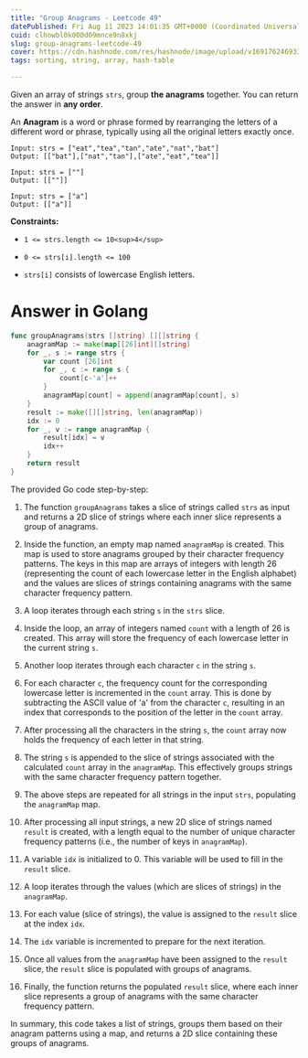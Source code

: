 ```yaml
---
title: "Group Anagrams - Leetcode 49"
datePublished: Fri Aug 11 2023 14:01:35 GMT+0000 (Coordinated Universal Time)
cuid: clhowbl0k000d09mnce9n8xkj
slug: group-anagrams-leetcode-49
cover: https://cdn.hashnode.com/res/hashnode/image/upload/v1691762469331/e6ed6271-744c-4224-a7bc-79e5a131404d.jpeg
tags: sorting, string, array, hash-table

---
```


Given an array of strings `strs`, group **the anagrams** together. You can return the answer in **any order**.

An **Anagram** is a word or phrase formed by rearranging the letters of a different word or phrase, typically using all the original letters exactly once.

```plaintext
Input: strs = ["eat","tea","tan","ate","nat","bat"]
Output: [["bat"],["nat","tan"],["ate","eat","tea"]]
```

```plaintext
Input: strs = [""]
Output: [[""]]
```

```plaintext
Input: strs = ["a"]
Output: [["a"]]
```

**Constraints:**

* `1 <= strs.length <= 10<sup>4</sup>`
    
* `0 <= strs[i].length <= 100`
    
* `strs[i]` consists of lowercase English letters.
    

# Answer in Golang

```go
func groupAnagrams(strs []string) [][]string {
	anagramMap := make(map[[26]int][]string)
	for _, s := range strs {
		var count [26]int
		for _, c := range s {
			count[c-'a']++
		}
		anagramMap[count] = append(anagramMap[count], s)
	}
	result := make([][]string, len(anagramMap))
	idx := 0
	for _, v := range anagramMap {
		result[idx] = v
		idx++
	}
	return result
}
```

The provided Go code step-by-step:

1. The function `groupAnagrams` takes a slice of strings called `strs` as input and returns a 2D slice of strings where each inner slice represents a group of anagrams.
    
2. Inside the function, an empty map named `anagramMap` is created. This map is used to store anagrams grouped by their character frequency patterns. The keys in this map are arrays of integers with length 26 (representing the count of each lowercase letter in the English alphabet) and the values are slices of strings containing anagrams with the same character frequency pattern.
    
3. A loop iterates through each string `s` in the `strs` slice.
    
4. Inside the loop, an array of integers named `count` with a length of 26 is created. This array will store the frequency of each lowercase letter in the current string `s`.
    
5. Another loop iterates through each character `c` in the string `s`.
    
6. For each character `c`, the frequency count for the corresponding lowercase letter is incremented in the `count` array. This is done by subtracting the ASCII value of 'a' from the character `c`, resulting in an index that corresponds to the position of the letter in the `count` array.
    
7. After processing all the characters in the string `s`, the `count` array now holds the frequency of each letter in that string.
    
8. The string `s` is appended to the slice of strings associated with the calculated `count` array in the `anagramMap`. This effectively groups strings with the same character frequency pattern together.
    
9. The above steps are repeated for all strings in the input `strs`, populating the `anagramMap` map.
    
10. After processing all input strings, a new 2D slice of strings named `result` is created, with a length equal to the number of unique character frequency patterns (i.e., the number of keys in `anagramMap`).
    
11. A variable `idx` is initialized to 0. This variable will be used to fill in the `result` slice.
    
12. A loop iterates through the values (which are slices of strings) in the `anagramMap`.
    
13. For each value (slice of strings), the value is assigned to the `result` slice at the index `idx`.
    
14. The `idx` variable is incremented to prepare for the next iteration.
    
15. Once all values from the `anagramMap` have been assigned to the `result` slice, the `result` slice is populated with groups of anagrams.
    
16. Finally, the function returns the populated `result` slice, where each inner slice represents a group of anagrams with the same character frequency pattern.
    

In summary, this code takes a list of strings, groups them based on their anagram patterns using a map, and returns a 2D slice containing these groups of anagrams.